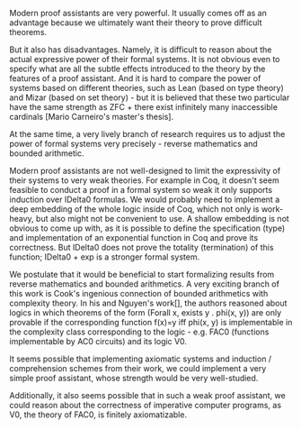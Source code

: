 Modern proof assistants are very powerful. It usually comes off as an advantage because we ultimately want their theory to prove difficult theorems.

But it also has disadvantages. Namely, it is difficult to reason about the actual expressive power of their formal systems. It is not obvious even to specify what are all the subtle effects introduced to the theory by the features of a proof assistant. And it is hard to compare the power of systems based on different theories, such as Lean (based on type theory) and Mizar (based on set theory) - but it is believed that these two particular have the same strength as ZFC + there exist infinitely many inaccessible cardinals [Mario Carneiro's master's thesis].

At the same time, a very lively branch of research requires us to adjust the power of formal systems very precisely - reverse mathematics and bounded arithmetic.

Modern proof assistants are not well-designed to limit the expressivity of their systems to very weak theories. For example in Coq, it doesn't seem feasible to conduct a proof in a formal system so weak it only supports induction over IDelta0 formulas. We would probably need to implement a deep embedding of the whole logic inside of Coq, which not only is work-heavy, but also might not be convenient to use. A shallow embedding is not obvious to come up with, as it is possible to define the specification (type) and implementation of an exponential function in Coq and prove its correctness. But IDelta0 does not prove the totality (termination) of this function; IDelta0 + exp is a stronger formal system. 

We postulate that it would be beneficial to start formalizing  results from reverse mathematics and bounded arithmetics. A very exciting branch of this work is Cook's ingenious connection of bounded arithmetics with complexity theory. In his and Nguyen's work[], the authors reasoned about logics in which theorems of the form (Forall x, exists y . phi(x, y)) are only provable if the corresponding function f(x)=y iff phi(x, y) is implementable in the complexity class corresponding to the logic - e.g. FAC0 (functions implementable by AC0 circuits) and its logic V0. 

It seems possible that implementing axiomatic systems and induction / comprehension schemes from their work, we could implement a very simple proof assistant, whose strength would be very well-studied.

Additionally, it also seems possible that in such a weak proof assistant, we could reason about the correctness of imperative computer programs, as V0, the theory of FAC0, is finitely axiomatizable.
